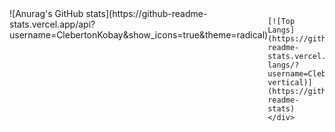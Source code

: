 <div style="display: flex; flex-direction: row;">
    ![Anurag's GitHub stats](https://github-readme-stats.vercel.app/api?username=ClebertonKobay&show_icons=true&theme=radical) 
    
    [![Top Langs](https://github-readme-stats.vercel.app/api/top-langs/?username=ClebertonKobay&show_icons=true&theme=radical&layout=donut-vertical)](https://github.com/ClebertonKobays/github-readme-stats) 
    </div>
    
    
